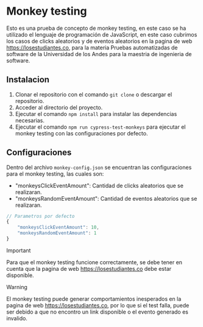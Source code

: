 # Monkey testing 
Esto es una prueba de concepto de monkey testing, en este caso se ha utilizado el lenguaje de programación de JavaScript,
en este caso cubrimos los casos de clicks aleatorios y de eventos aleatorios en la pagina de web https://losestudiantes.co, para la materia Pruebas automatizadas de software de la Universidad de los Andes para la maestria de ingenieria de software.

## Instalacion

1. Clonar el repositorio con el comando `git clone` o descargar el repositorio.
2. Acceder al directorio del proyecto.
3. Ejecutar el comando `npm install` para instalar las dependencias necesarias.
4. Ejecutar el comando `npm run cypress-test-monkeys` para ejecutar el monkey testing con las configuraciones por defecto.

## Configuraciones
Dentro del archivo `monkey-config.json` se encuentran las configuraciones para el monkey testing, las cuales son:

- "monkeysClickEventAmount": Cantidad de clicks aleatorios que se realizaran.
- "monkeysRandomEventAmount": Cantidad de eventos aleatorios que se realizaran.

```js
// Parametros por defecto
{
    "monkeysClickEventAmount": 10,
    "monkeysRandomEventAmount": 1
}
```

>[!IMPORTANT]
>Para que el monkey testing funcione correctamente, se debe tener en cuenta que la pagina de web https://losestudiantes.co debe estar disponible.

>[!WARNING]
> El monkey testing puede generar comportamientos inesperados en la pagina de web https://losestudiantes.co, por lo que si el test falla, puede ser debido a que no encontro un link disponible o el evento generado es invalido.

